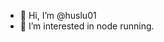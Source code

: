 - 👋 Hi, I’m @huslu01
- 👀 I’m interested in node running.


<!---
huslu01/huslu01 is a ✨ special ✨ repository because its `README.md` (this file) appears on your GitHub profile.
You can click the Preview link to take a look at your changes.
--->
